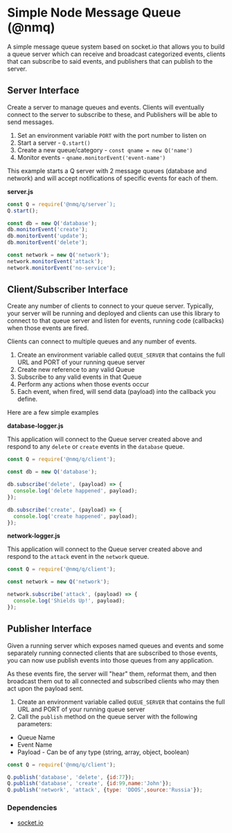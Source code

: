 # Simple Node Message Queue (@nmq)

A simple message queue system based on socket.io that allows you to build a queue server which can receive and broadcast categorized events, clients that can subscribe to said events, and publishers that can publish to the server.

## Server Interface

Create a server to manage queues and events. Clients will eventually connect to the server to subscribe to these, and Publishers will be able to send messages.

1. Set an environment variable `PORT` with the port number to listen on
1. Start a server - `Q.start()`
1. Create a new queue/category - `const qname = new Q('name')`
1. Monitor events - `qname.monitorEvent('event-name')`

This example starts a Q server with 2 message queues (database and network) and will accept notifications of specific events for each of them.

**server.js**
```javascript
const Q = require('@nmq/q/server`);
Q.start();

const db = new Q('database');
db.monitorEvent('create');
db.monitorEvent('update');
db.monitorEvent('delete');

const network = new Q('network');
network.monitorEvent('attack');
network.monitorEvent('no-service');
```

## Client/Subscriber Interface

Create any number of clients to connect to your queue server. Typically, your server will be running and deployed and clients can use this library to connect to that queue server and listen for events, running code (callbacks) when those events are fired.

Clients can connect to multiple queues and any number of events.

1. Create an environment variable called `QUEUE_SERVER` that contains the full URL and PORT of your running queue server
1. Create  new reference to any valid Queue
1. Subscribe to any valid events in that Queue
1. Perform any actions when those events occur
1. Each event, when fired, will send data (payload) into the callback you define.

Here are a few simple examples

**database-logger.js**

This application will connect to the Queue server created above and respond to any `delete` or `create` events in the `database` queue.

```javascript
const Q = require('@nmq/q/client');

const db = new Q('database');

db.subscribe('delete', (payload) => {
  console.log('delete happened', payload);
});

db.subscribe('create', (payload) => {
  console.log('create happened', payload);
});
```

**network-logger.js**

This application will connect to the Queue server created above and respond to the `attack` event in the `network` queue.

```javascript
const Q = require('@nmq/q/client');

const network = new Q('network');

network.subscribe('attack', (payload) => {
  console.log('Shields Up!', payload);
});
```

## Publisher Interface

Given a running server which exposes named queues and events and some separately running connected clients that are subscribed to those events, you can now use publish events into those queues from any application.

As these events fire, the server will "hear" them, reformat them, and then broadcast them out to all connected and subscribed clients who may then act upon the payload sent.

1. Create an environment variable called `QUEUE_SERVER` that contains the full URL and PORT of your running queue server
1. Call the `publish` method on the queue server with the following parameters:
 
 * Queue Name
 * Event Name
 * Payload - Can be of any type (string, array, object, boolean)

```javascript
const Q = require('@nmq/q/client');

Q.publish('database', 'delete', {id:77});
Q.publish('database', 'create', {id:99,name:'John'});
Q.publish('network', 'attack', {type: 'DDOS',source:'Russia'});
```

### Dependencies
* [socket.io](http://socket.io)
